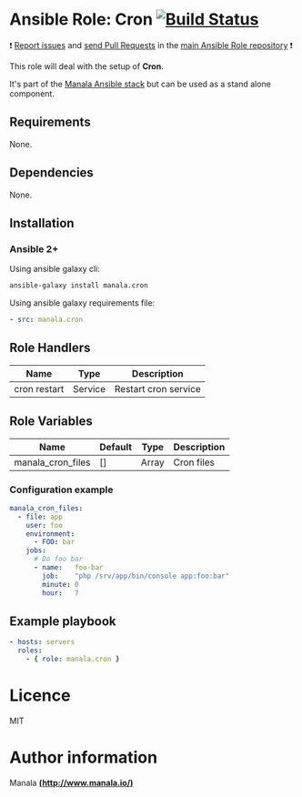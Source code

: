 # Ansible Role: Cron [![Build Status](https://travis-ci.org/manala/ansible-role-cron.svg?branch=master)](https://travis-ci.org/manala/ansible-role-cron)

:exclamation: [Report issues](https://github.com/manala/ansible-roles/issues) and [send Pull Requests](https://github.com/manala/ansible-roles/pulls) in the [main Ansible Role repository](https://github.com/manala/ansible-roles) :exclamation:

This role will deal with the setup of __Cron__.

It's part of the [Manala Ansible stack](http://www.manala.io) but can be used as a stand alone component.

## Requirements

None.

## Dependencies

None.

## Installation

### Ansible 2+

Using ansible galaxy cli:

```bash
ansible-galaxy install manala.cron
```

Using ansible galaxy requirements file:

```yaml
- src: manala.cron
```


## Role Handlers

| Name         | Type     | Description           |
| ------------ | -------- | --------------------- |
| cron restart | Service  |  Restart cron service |

## Role Variables

| Name              | Default | Type  | Description |
| ----------------- | ------- | ----- | ----------- |
| manala_cron_files | []      | Array | Cron files  |

### Configuration example

```yaml
manala_cron_files:
  - file: app
    user: foo
    environment:
      - FOO: bar
    jobs:
      # Do foo bar
      - name:   foo-bar
        job:    "php /srv/app/bin/console app:foo:bar"
        minute: 0
        hour:   7
```

## Example playbook

```yaml
- hosts: servers
  roles:
    - { role: manala.cron }
```

# Licence

MIT

# Author information

Manala [**(http://www.manala.io/)**](http://www.manala.io)
